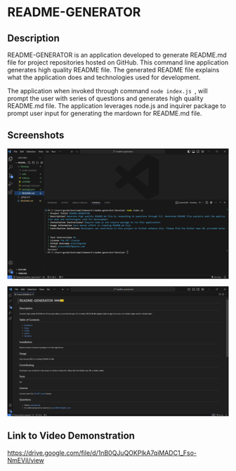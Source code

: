 # README-GENERATOR

## Description
README-GENERATOR is an application developed to generate README.md file for project repositories hosted on GitHub. This command line application generates high quality README file. The generated README file explains what the application does and technologies used for development.

The application when invoked through command `node index.js `, will prompt the user with series of questions and generates high quality README.md file. The application leverages node.js and inquirer package to prompt user input for generating the mardown for README.md file.

## Screenshots
![README Generator CLI](<Develop/assets/images/README Generator CLI.png>)

![Generated README.md Preview](<Develop/assets/images/README Preview.png>)

## Link to Video Demonstration

https://drive.google.com/file/d/1nB0QJuQOKPlkA7qiMADC1_Fso-NmEVil/view
